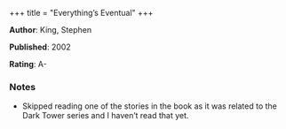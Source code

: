 +++
title = "Everything’s Eventual"
+++



**Author**: King, Stephen

**Published**: 2002

**Rating**: A-



### Notes

* Skipped reading one of the stories in the book as it was related to the Dark Tower series and I haven’t read that yet.
